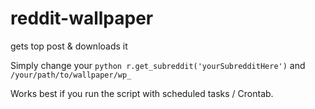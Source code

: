 # reddit-wallpaper
gets top post &amp; downloads it

Simply change your ```python r.get_subreddit('yourSubredditHere')```
and `/your/path/to/wallpaper/wp_`

Works best if you run the script
with scheduled tasks / Crontab.
